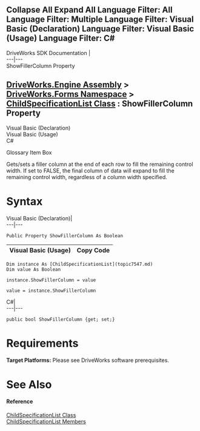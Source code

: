        

 Collapse All Expand All  Language Filter: All  Language Filter: Multiple  Language Filter: Visual Basic (Declaration) Language Filter: Visual Basic (Usage) Language Filter: C#  
---  
DriveWorks SDK Documentation  |   
---|---  
ShowFillerColumn Property   
  
[DriveWorks.Engine Assembly](topic2156.md) > [DriveWorks.Forms Namespace](topic7266.md) > [ChildSpecificationList Class](topic7547.md) : ShowFillerColumn Property  
---  
  
Visual Basic (Declaration)    
Visual Basic (Usage)    
C# 

Glossary Item Box

Gets/sets a filler column at the end of each row to fill the remaining control width. If set to FALSE, the final column of data will expand to fill the remaining control width, regardless of a column width specified. 

# Syntax

Visual Basic (Declaration)|   
---|---  
      
    
    Public Property ShowFillerColumn As Boolean  
  
Visual Basic (Usage)| Copy Code  
---|---  
      
    
    Dim instance As [ChildSpecificationList](topic7547.md)
    Dim value As Boolean
     
    instance.ShowFillerColumn = value
     
    value = instance.ShowFillerColumn  
  
C#|   
---|---  
      
    
    public bool ShowFillerColumn {get; set;}  
  
# Requirements

**Target Platforms:** Please see DriveWorks software prerequisites.

# See Also

#### Reference

[ChildSpecificationList Class](topic7547.md)   
[ChildSpecificationList Members](topic7548.md)


